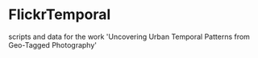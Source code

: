# FlickrTemporal
scripts and data for the work 'Uncovering Urban Temporal Patterns from Geo-Tagged Photography'
